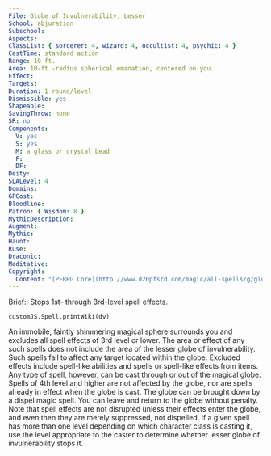 ```yaml
---
File: Globe of Invulnerability, Lesser
School: abjuration
Subschool: 
Aspects: 
ClassList: { sorcerer: 4, wizard: 4, occultist: 4, psychic: 4 }
CastTime: standard action
Range: 10 ft.
Area: 10-ft.-radius spherical emanation, centered on you
Effect: 
Targets: 
Duration: 1 round/level
Dismissible: yes
Shapeable: 
SavingThrow: none
SR: no
Components:
  V: yes
  S: yes
  M: a glass or crystal bead
  F: 
  DF: 
Deity: 
SLALevel: 4
Domains: 
GPCost: 
Bloodline: 
Patron: { Wisdom: 8 }
MythicDescription: 
Augment: 
Mythic: 
Haunt: 
Ruse: 
Draconic: 
Meditative: 
Copyright:
  Content: "[PFRPG Core](http://www.d20pfsrd.com/magic/all-spells/g/globe-of-invulnerability)"
---
```

Brief:: Stops 1st- through 3rd-level spell effects.

```dataviewjs
customJS.Spell.printWiki(dv)
```

An immobile, faintly shimmering magical sphere surrounds you and excludes all spell effects of 3rd level or lower. The area or effect of any such spells does not include the area of the lesser globe of invulnerability. Such spells fail to affect any target located within the globe. Excluded effects include spell-like abilities and spells or spell-like effects from items. Any type of spell, however, can be cast through or out of the magical globe.  Spells of 4th level and higher are not affected by the globe, nor are spells already in effect when the globe is cast. The globe can be brought down by a dispel magic spell. You can leave and return to the globe without penalty.  Note that spell effects are not disrupted unless their effects enter the globe, and even then they are merely suppressed, not dispelled.  If a given spell has more than one level depending on which character class is casting it, use the level appropriate to the caster to determine whether lesser globe of invulnerability stops it.
